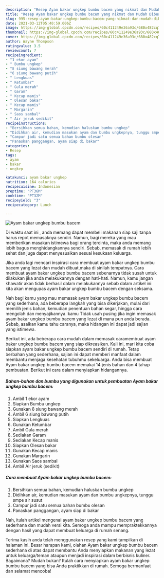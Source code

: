 ```yaml
---
description: "Resep Ayam bakar ungkep bumbu bacem yang nikmat dan Mudah Dibuat"
title: "Resep Ayam bakar ungkep bumbu bacem yang nikmat dan Mudah Dibuat"
slug: 995-resep-ayam-bakar-ungkep-bumbu-bacem-yang-nikmat-dan-mudah-dibuat
date: 2021-03-12T05:40:59.006Z
image: https://img-global.cpcdn.com/recipes/60c411249e36a93c/680x482cq70/ayam-bakar-ungkep-bumbu-bacem-foto-resep-utama.jpg
thumbnail: https://img-global.cpcdn.com/recipes/60c411249e36a93c/680x482cq70/ayam-bakar-ungkep-bumbu-bacem-foto-resep-utama.jpg
cover: https://img-global.cpcdn.com/recipes/60c411249e36a93c/680x482cq70/ayam-bakar-ungkep-bumbu-bacem-foto-resep-utama.jpg
author: Wayne Thompson
ratingvalue: 3.5
reviewcount: 7
recipeingredient:
- "1 ekor ayam"
- " Bumbu ungkep"
- "8 siung bawang merah"
- "6 siung bawang putih"
- " Lengkuas"
- " Ketumbar"
- " Gula merah"
- " Garam"
- " Kecap manis"
- " Olesan bakar"
- " Kecap manis"
- " Margarin"
- " Saos sambal"
- " Air jeruk sedikit"
recipeinstructions:
- "Bersihkan semua bahan, kemudian haluskan bumbu ungkep"
- "Didihkan air, kemudian masukan ayam dan bumbu ungkepnya, tunggu smpe air susut"
- "Campur jadi satu semua bahan bumbu olesan"
- "Panaskan panggangan, ayam siap di bakar"
categories:
- Resep
tags:
- ayam
- bakar
- ungkep

katakunci: ayam bakar ungkep 
nutrition: 164 calories
recipecuisine: Indonesian
preptime: "PT36M"
cooktime: "PT32M"
recipeyield: "3"
recipecategory: Lunch

---
```



![Ayam bakar ungkep bumbu bacem](https://img-global.cpcdn.com/recipes/60c411249e36a93c/680x482cq70/ayam-bakar-ungkep-bumbu-bacem-foto-resep-utama.jpg)

Di waktu  saat ini , anda memang dapat membeli makanan siap saji tanpa harus repot memasaknya sendiri. Namun, bagi mereka yang mau memberikan masakan istimewa bagi orang tercinta, maka anda memang lebih bagus menghidangkannya sendiri. Sebab, memasak di rumah lebih sehat dan juga dapat menyesuaikan sesuai kesukaan keluarga.

Jika anda lagi mencari inspirasi cara membuat ayam bakar ungkep bumbu bacem yang lezat dan mudah dibuat,maka di sinilah tempatnya. Cara membuat ayam bakar ungkep bumbu bacem  sebenarnya tidak susah untuk dilakukan jika anda melakukannya dengan hati-hati. Namun, kamu jangan khawatir akan tidak berhasil dalam melakukannya 
sebab dalam artikel ini kita akan mengupas ayam bakar ungkep bumbu bacem dengan seksama.  



Nah bagi kamu yang mau memasak ayam bakar ungkep bumbu bacem yang sederhana, ada beberapa langkah yang bisa dikerjakan, mulai dari memilih jenis bahan, kemudian penentuan bahan segar, hingga cara mengolah dan menyajikannya. kamu Tidak usah pusing jika ingin memasak ayam bakar ungkep bumbu bacem yang lezat di mana pun anda berada. Sebab, asalkan kamu  tahu caranya, maka hidangan ini dapat jadi sajian yang istimewa.

Berikut ini, ada beberapa cara mudah dalam memasak caramembuat ayam bakar ungkep bumbu bacem yang siap dikreasikan. Kali ini, mari kita coba siapkan ayam bakar ungkep bumbu bacem sendiri di rumah. Tetap berbahan yang sederhana, sajian ini dapat memberi manfaat dalam membantu menjaga kesehatan tubuhmu sekeluarga. Anda bisa membuat Ayam bakar ungkep bumbu bacem memakai 14 jenis bahan dan 4 tahap pembuatan. Berikut ini cara dalam menyiapkan hidangannya.

<!--inarticleads1-->

##### Bahan-bahan dan bumbu yang digunakan untuk pembuatan Ayam bakar ungkep bumbu bacem:

1. Ambil 1 ekor ayam
1. Siapkan  Bumbu ungkep
1. Gunakan 8 siung bawang merah
1. Ambil 6 siung bawang putih
1. Siapkan  Lengkuas
1. Gunakan  Ketumbar
1. Ambil  Gula merah
1. Sediakan  Garam
1. Sediakan  Kecap manis
1. Siapkan  Olesan bakar
1. Gunakan  Kecap manis
1. Gunakan  Margarin
1. Gunakan  Saos sambal
1. Ambil  Air jeruk (sedikit)




<!--inarticleads2-->

##### Cara membuat Ayam bakar ungkep bumbu bacem:

1. Bersihkan semua bahan, kemudian haluskan bumbu ungkep
1. Didihkan air, kemudian masukan ayam dan bumbu ungkepnya, tunggu smpe air susut
1. Campur jadi satu semua bahan bumbu olesan
1. Panaskan panggangan, ayam siap di bakar




Nah, itulah artikel mengenai  ayam bakar ungkep bumbu bacem  yang sederhana dan mudah versi kita. Semoga anda mampu mempraktekkannya dengan hasil yang dapat membuat keluarga di rumah senang. 

Terima kasih anda telah menggunakan resep yang kami tampilkan di halaman ini. Besar harapan kami, olahan  Ayam bakar ungkep bumbu bacem sederhana di atas dapat membantu Anda menyiapkan makanan yang lezat untuk keluarga/teman ataupun menjadi inspirasi dalam berbisnis kuliner. Bagaimana? Mudah bukan? Itulah cara menyiapkan ayam bakar ungkep bumbu bacem yang bisa Anda praktikkan di rumah. Semoga bermanfaat dan selamat mencoba!

